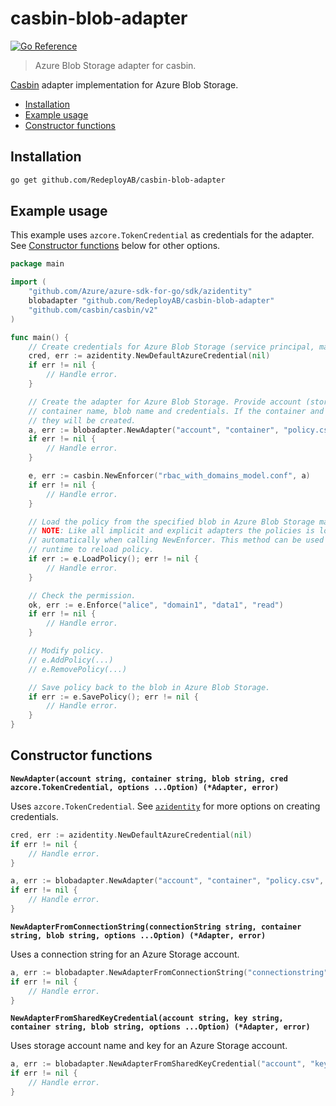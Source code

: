 # casbin-blob-adapter

[![Go Reference](https://pkg.go.dev/badge/github.com/RedeployAB/casbin-blob-adapter.svg)](https://pkg.go.dev/github.com/RedeployAB/casbin-blob-adapter)

> Azure Blob Storage adapter for casbin.

[Casbin](https://github.com/casbin/casbin) adapter implementation for Azure Blob Storage.

* [Installation](#installation)
* [Example usage](#example-usage)
* [Constructor functions](#constructor-functions)


## Installation

```sh
go get github.com/RedeployAB/casbin-blob-adapter 
```

## Example usage

This example uses `azcore.TokenCredential` as credentials for the
adapter. See [Constructor functions](#constructor-functions) below
for other options.

```go
package main

import (
    "github.com/Azure/azure-sdk-for-go/sdk/azidentity"
    blobadapter "github.com/RedeployAB/casbin-blob-adapter"
    "github.com/casbin/casbin/v2"
)

func main() {
    // Create credentials for Azure Blob Storage (service principal, managed identity, az cli).
    cred, err := azidentity.NewDefaultAzureCredential(nil)
    if err != nil {
        // Handle error.
    }

    // Create the adapter for Azure Blob Storage. Provide account (storage account name),
    // container name, blob name and credentials. If the container and blob does not exist,
    // they will be created.
    a, err := blobadapter.NewAdapter("account", "container", "policy.csv", cred)
    if err != nil {
        // Handle error.
    }

    e, err := casbin.NewEnforcer("rbac_with_domains_model.conf", a)
    if err != nil {
        // Handle error.
    }

    // Load the policy from the specified blob in Azure Blob Storage manually.
    // NOTE: Like all implicit and explicit adapters the policies is loaded
    // automatically when calling NewEnforcer. This method can be used at
    // runtime to reload policy.
    if err := e.LoadPolicy(); err != nil {
        // Handle error.
    }

    // Check the permission.
    ok, err := e.Enforce("alice", "domain1", "data1", "read")
    if err != nil {
        // Handle error.
    }

    // Modify policy.
    // e.AddPolicy(...)
    // e.RemovePolicy(...)

    // Save policy back to the blob in Azure Blob Storage.
    if err := e.SavePolicy(); err != nil {
        // Handle error.
    }
}
```

## Constructor functions

**`NewAdapter(account string, container string, blob string, cred azcore.TokenCredential, options ...Option) (*Adapter, error)`**

Uses `azcore.TokenCredential`. See [`azidentity`](https://pkg.go.dev/github.com/Azure/azure-sdk-for-go/sdk/azidentity) for
more options on creating credentials.

```go
cred, err := azidentity.NewDefaultAzureCredential(nil)
if err != nil {
    // Handle error.
}

a, err := blobadapter.NewAdapter("account", "container", "policy.csv", cred)
if err != nil {
    // Handle error.
}
```

**`NewAdapterFromConnectionString(connectionString string, container string, blob string, options ...Option) (*Adapter, error)`**

Uses a connection string for an Azure Storage account.

```go
a, err := blobadapter.NewAdapterFromConnectionString("connectionstring", "container", "policy.csv")
if err != nil {
    // Handle error.
}
```

**`NewAdapterFromSharedKeyCredential(account string, key string, container string, blob string, options ...Option) (*Adapter, error)`**

Uses storage account name and key for an Azure Storage account.

```go
a, err := blobadapter.NewAdapterFromSharedKeyCredential("account", "key", "container", "policy.csv")
if err != nil {
    // Handle error.
}
```